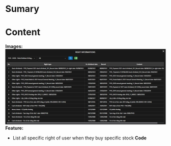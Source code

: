 # Sumary
# Content
**Images:**
![](../../../Pasted%20image%2020220830162844.png)
**Feature:**
- List all specific right of user when they buy specific stock
**Code**